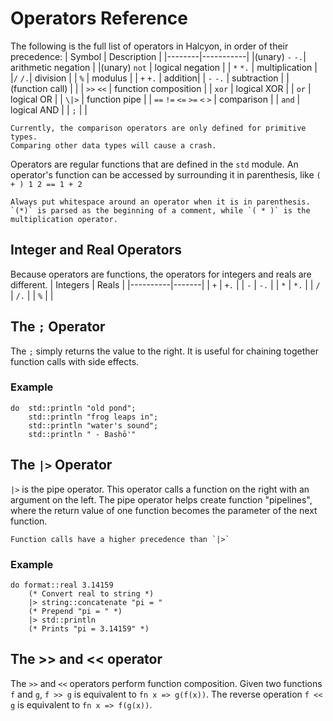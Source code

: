 # Operators Reference
The following is the full list of operators in Halcyon, in order of their precedence:
| Symbol | Description |
|--------|-----------|
|(unary) `-` `-.`| arithmetic negation |
|(unary) `not` | logical negation |
| `*` `*.` | multiplication |
|`/` `/.`| division |
| `%` | modulus |
| `+` `+.` | addition|
| `-` `-.` | subtraction |
| (function call) | |
| `>>` `<<` | function composition |
| `xor` | logical XOR |
| `or` | logical OR |
| `\|>` | function pipe |
| `==` `!=` `<=` `>=` `<` `>` | comparison |
| `and` | logical AND |
| `;` |  |

```admonish warning
Currently, the comparison operators are only defined for primitive types.
Comparing other data types will cause a crash.
```

Operators are regular functions that are defined in the `std` module.
An operator's function can be accessed by surrounding it in parenthesis, like `( + ) 1 2 == 1 + 2`

```admonish warning
Always put whitespace around an operator when it is in parenthesis.
`(*)` is parsed as the beginning of a comment, while `( * )` is the multiplication operator.
```

## Integer and Real Operators
Because operators are functions, the operators for integers and reals are different.
| Integers | Reals |
|----------|-------|
| `+` | `+.` |
| `-` | `-.` |
| `*` | `*.` |
| `/` | `/.` |
| `%` | |
## The `;` Operator
The `;` simply returns the value to the right.
It is useful for chaining together function calls with side effects.
### Example
```halcyon
do  std::println "old pond";
    std::println "frog leaps in";
    std::println "water's sound";
    std::println " - Bashō'"
```
## The `|>` Operator
`|>` is the pipe operator. 
This operator calls a function on the right with an argument on the left.
The pipe operator helps create function "pipelines", where the return value of one function becomes the parameter of the next function.
```admonish note
Function calls have a higher precedence than `|>`
```

### Example
```halcyon
do format::real 3.14159
    (* Convert real to string *)
    |> string::concatenate "pi = "
    (* Prepend "pi = " *)
    |> std::println
    (* Prints "pi = 3.14159" *)
```

## The >> and << operator
The `>>` and `<<` operators perform function composition.
Given two functions `f` and `g`, `f >> g` is equivalent to `fn x => g(f(x))`.
The reverse operation `f << g` is equivalent to `fn x => f(g(x))`.


